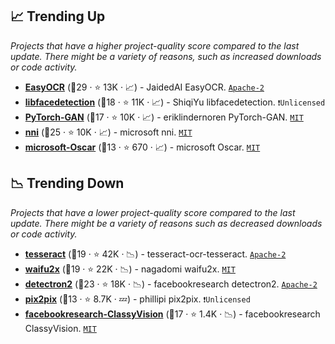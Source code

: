 ## 📈 Trending Up

_Projects that have a higher project-quality score compared to the last update. There might be a variety of reasons, such as increased downloads or code activity._

- <b><a href="https://github.com/JaidedAI/EasyOCR">EasyOCR</a></b> (🥇29 ·  ⭐ 13K · 📈) - JaidedAI EasyOCR. <code><a href="http://bit.ly/3nYMfla">Apache-2</a></code>
- <b><a href="https://github.com/ShiqiYu/libfacedetection">libfacedetection</a></b> (🥉18 ·  ⭐ 11K · 📈) - ShiqiYu libfacedetection. <code>❗Unlicensed</code>
- <b><a href="https://github.com/eriklindernoren/PyTorch-GAN">PyTorch-GAN</a></b> (🥈17 ·  ⭐ 10K · 📈) - eriklindernoren PyTorch-GAN. <code><a href="http://bit.ly/34MBwT8">MIT</a></code>
- <b><a href="https://github.com/microsoft/nni">nni</a></b> (🥇25 ·  ⭐ 10K · 📈) - microsoft nni. <code><a href="http://bit.ly/34MBwT8">MIT</a></code>
- <b><a href="https://github.com/microsoft/Oscar">microsoft-Oscar</a></b> (🥇13 ·  ⭐ 670 · 📈) - microsoft Oscar. <code><a href="http://bit.ly/34MBwT8">MIT</a></code>

## 📉 Trending Down

_Projects that have a lower project-quality score compared to the last update. There might be a variety of reasons such as decreased downloads or code activity._

- <b><a href="https://github.com/tesseract-ocr/tesseract">tesseract</a></b> (🥈19 ·  ⭐ 42K · 📉) - tesseract-ocr-tesseract. <code><a href="http://bit.ly/3nYMfla">Apache-2</a></code>
- <b><a href="https://github.com/nagadomi/waifu2x">waifu2x</a></b> (🥇19 ·  ⭐ 22K · 📉) - nagadomi waifu2x. <code><a href="http://bit.ly/34MBwT8">MIT</a></code>
- <b><a href="https://github.com/facebookresearch/detectron2">detectron2</a></b> (🥈23 ·  ⭐ 18K · 📉) - facebookresearch detectron2. <code><a href="http://bit.ly/3nYMfla">Apache-2</a></code>
- <b><a href="https://github.com/phillipi/pix2pix">pix2pix</a></b> (🥈13 ·  ⭐ 8.7K · 💤) - phillipi pix2pix. <code>❗Unlicensed</code>
- <b><a href="https://github.com/facebookresearch/ClassyVision">facebookresearch-ClassyVision</a></b> (🥉17 ·  ⭐ 1.4K · 📉) - facebookresearch ClassyVision. <code><a href="http://bit.ly/34MBwT8">MIT</a></code>

